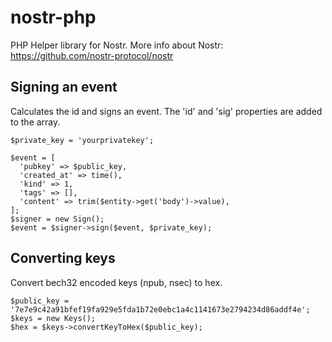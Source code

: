 # nostr-php

PHP Helper library for Nostr.
More info about Nostr: https://github.com/nostr-protocol/nostr

## Signing an event

Calculates the id and signs an event. The 'id' and 'sig' properties are added
to the array.

```
$private_key = 'yourprivatekey';

$event = [
  'pubkey' => $public_key,
  'created_at' => time(),
  'kind' => 1,
  'tags' => [],
  'content' => trim($entity->get('body')->value),
];
$signer = new Sign();
$event = $signer->sign($event, $private_key);
```

## Converting keys

Convert bech32 encoded keys (npub, nsec) to hex.

```
$public_key = '7e7e9c42a91bfef19fa929e5fda1b72e0ebc1a4c1141673e2794234d86addf4e';
$keys = new Keys();
$hex = $keys->convertKeyToHex($public_key);
```